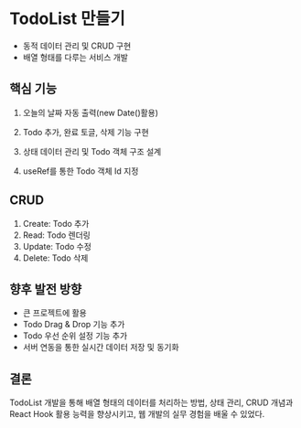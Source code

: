 # TodoList 만들기

- 동적 데이터 관리 및 CRUD 구현
- 배열 형태를 다루는 서비스 개발

## 핵심 기능

1. 오늘의 날짜 자동 출력(new Date()활용)

2. Todo 추가, 완료 토글, 삭제 기능 구현

3. 상태 데이터 관리 및 Todo 객체 구조 설계

4. useRef를 통한 Todo 객체 Id 지정

## CRUD

1. Create: Todo 추가
2. Read: Todo 렌더링
3. Update: Todo 수정
4. Delete: Todo 삭제

## 향후 발전 방향

- 큰 프로젝트에 활용
- Todo Drag & Drop 기능 추가
- Todo 우선 순위 설정 기능 추가
- 서버 연동을 통한 실시간 데이터 저장 및 동기화

## 결론

TodoList 개발을 통해 배열 형태의 데이터를 처리하는 방법, 상태 관리, CRUD 개념과 React Hook 활용 능력을 향상시키고, 웹 개발의 실무 경험을 배울 수 있었다.
